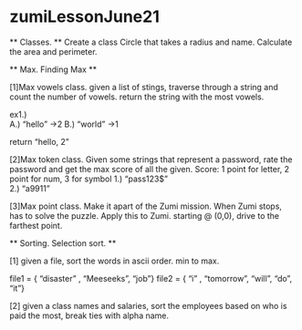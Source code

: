 # zumiLessonJune21

** Classes. **
Create a class Circle that takes a radius and name. Calculate the area and perimeter.  


** Max.   Finding Max **

[1]Max vowels class.  given a list of stings, traverse through a string and count the number of vowels. return the string with the most vowels. 

ex1.)   
A.) “hello”   ->2 
B.) “world”  ->1

return “hello, 2”

[2]Max token class.  Given some strings that represent a password, rate the password and get the max score of all the given.
Score:  1 point for letter, 2 point for num, 3 for symbol 
1.) “pass123$”  
2.) “a9911”


[3]Max point class. Make it apart of the Zumi mission. When Zumi stops, has to solve the puzzle.  Apply this to Zumi. starting @ (0,0), drive to the farthest point.


** Sorting. Selection sort. **

[1] given a file, sort the words in ascii order. min to max.  

file1 = { “disaster” , “Meeseeks”, “job”}
file2 = { “i” , “tomorrow”, “will”,  “do”, “it”}


[2] given a class names and salaries, sort the employees based on who is paid the most, break ties with alpha name. 

